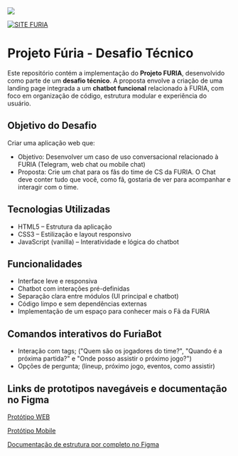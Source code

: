 <img src="https://i.imgur.com/yzjjzzv.png" >

[![SITE FURIA](https://img.shields.io/badge/Acessar-Site-FFD700?style=for-the-badge&logoColor=252525)](https://losikbiel.github.io/Furia.Project/)

# Projeto Fúria - Desafio Técnico

Este repositório contém a implementação do **Projeto FURIA**, desenvolvido como parte de um **desafio técnico**. A proposta envolve a criação de uma landing page integrada a um **chatbot funcional** relacionado à FURIA, com foco em organização de código, estrutura modular e experiência do usuário.

## Objetivo do Desafio

Criar uma aplicação web que:

- Objetivo: Desenvolver um caso de uso conversacional relacionado à FURIA (Telegram, web chat ou mobile chat)
- Proposta: Crie um chat para os fãs do time de CS da FURIA. O Chat deve conter tudo que você, como fã, gostaria de ver para acompanhar e interagir com o time.

## Tecnologias Utilizadas

- HTML5 – Estrutura da aplicação
- CSS3 – Estilização e layout responsivo
- JavaScript (vanilla) – Interatividade e lógica do chatbot

## Funcionalidades

- Interface leve e responsiva
- Chatbot com interações pré-definidas
- Separação clara entre módulos (UI principal e chatbot)
- Código limpo e sem dependências externas
- Implementação de um espaço para conhecer mais o Fã da FURIA

## Comandos interativos do FuriaBot

- Interação com tags; ("Quem são os jogadores do time?", "Quando é a próxima partida?" e "Onde posso assistir o próximo jogo?")
- Opções de pergunta; (lineup, próximo jogo, eventos, como assistir)

## Links de prototipos navegáveis e documentação no Figma

[Protótipo WEB](https://www.figma.com/proto/5b2IHiCb3Btspc89hldNPs/FURIA-PROJECT?node-id=1-6&t=entXfQIA2qOOyLvf-1)

[Protótipo Mobile](https://www.figma.com/proto/5b2IHiCb3Btspc89hldNPs/FURIA-PROJECT?node-id=30-128&t=entXfQIA2qOOyLvf-1)

[Documentação de estrutura por completo no Figma](https://www.figma.com/design/5b2IHiCb3Btspc89hldNPs/FURIA-PROJECT?node-id=1-2&t=entXfQIA2qOOyLvf-1)



